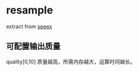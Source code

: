 # resample

extract from [speex](https://www.speex.org/)

## 可配置输出质量
   quality[0,10] 质量越高，所需内存越大，运算时间越长。
   
